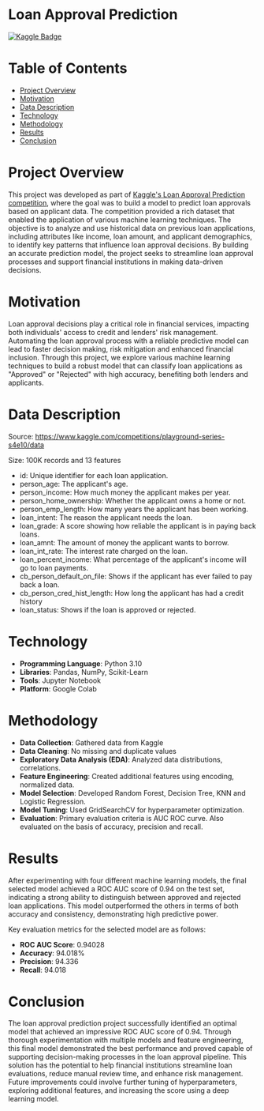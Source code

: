 # Loan Approval Prediction
[![Kaggle Badge](https://img.shields.io/badge/Kaggle-Loan_Approval_Prediction-brightgreen)](https://www.kaggle.com/competitions/playground-series-s4e10/overview)

# Table of Contents
* [Project Overview](#project-overview)
* [Motivation](#motivation)
* [Data Description](#data-description)
* [Technology](#technology)
* [Methodology](#methodology)
* [Results](#results)
* [Conclusion](#conclusion)


# Project Overview
This project was developed as part of [Kaggle's Loan Approval Prediction competition](https://www.kaggle.com/competitions/playground-series-s4e10/overview), where the goal was to build a model to predict loan approvals based on applicant data. The competition provided a rich dataset that enabled the application of various machine learning techniques.
The objective is to analyze and use historical data on previous loan applications, including attributes like income, loan amount, and applicant demographics, to identify key patterns that influence loan approval decisions. 
By building an accurate prediction model, the project seeks to streamline loan approval processes and support financial institutions in making data-driven decisions.

# Motivation
Loan approval decisions play a critical role in financial services, impacting both individuals' access to credit and lenders' risk management. 
Automating the loan approval process with a reliable predictive model can lead to faster decision making, risk mitigation and enhanced financial inclusion.
Through this project, we explore various machine learning techniques to build a robust model that can classify loan applications as "Approved" or "Rejected" with high accuracy, benefiting both lenders and applicants.

# Data Description
Source: https://www.kaggle.com/competitions/playground-series-s4e10/data

Size: 100K records and 13 features

* id: Unique identifier for each loan application.
* person_age: The applicant's age.
* person_income: How much money the applicant makes per year.
* person_home_ownership: Whether the applicant owns a home or not.
* person_emp_length: How many years the applicant has been working.
* loan_intent: The reason the applicant needs the loan.
* loan_grade: A score showing how reliable the applicant is in paying back loans.
* loan_amnt: The amount of money the applicant wants to borrow.
* loan_int_rate: The interest rate charged on the loan.
* loan_percent_income: What percentage of the applicant's income will go to loan payments.
* cb_person_default_on_file: Shows if the applicant has ever failed to pay back a loan.
* cb_person_cred_hist_length: How long the applicant has had a credit history
* loan_status: Shows if the loan is approved or rejected.

# Technology
* **Programming Language**: Python 3.10
* **Libraries**: Pandas, NumPy, Scikit-Learn
* **Tools**: Jupyter Notebook
* **Platform**: Google Colab

# Methodology
* **Data Collection**: Gathered data from Kaggle 
* **Data Cleaning**: No missing and duplicate values
* **Exploratory Data Analysis (EDA)**: Analyzed data distributions, correlations.
* **Feature Engineering**: Created additional features using encoding, normalized data.
* **Model Selection**: Developed Random Forest, Decision Tree, KNN and Logistic Regression.
* **Model Tuning**: Used GridSearchCV for hyperparameter optimization.
* **Evaluation**: Primary evaluation criteria is AUC ROC curve. Also evaluated on the basis of accuracy, precision and recall.

# Results
After experimenting with four different machine learning models, the final selected model achieved a ROC AUC score of 0.94 on the test set, indicating a strong ability to distinguish between approved and rejected loan applications. 
This model outperformed the others in terms of both accuracy and consistency, demonstrating high predictive power.

Key evaluation metrics for the selected model are as follows:
* **ROC AUC Score**: 0.94028
* **Accuracy**: 94.018%
* **Precision**: 94.336
* **Recall**: 94.018

# Conclusion
The loan approval prediction project successfully identified an optimal model that achieved an impressive ROC AUC score of 0.94. 
Through thorough experimentation with multiple models and feature engineering, this final model demonstrated the best performance and proved capable of supporting decision-making processes in the loan approval pipeline. 
This solution has the potential to help financial institutions streamline loan evaluations, reduce manual review time, and enhance risk management. 
Future improvements could involve further tuning of hyperparameters, exploring additional features, and increasing the score using a deep learning model.

